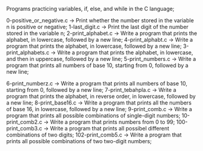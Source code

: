 Programs practicing variables, if, else, and while in the C language;

0-positive_or_negative.c ->  Print whether the number stored in the variable n is positive or negative;
1-last_digit.c -> Print the last digit of the number stored in the variable n;
2-print_alphabet.c -> Write a program that prints the alphabet, in lowercase, followed by a new line;
4-print_alphabt.c -> Write a program that prints the alphabet, in lowercase, followed by a new line;
3-print_alphabets.c -> Write a program that prints the alphabet, in lowercase, and then in uppercase, followed by a new line;
5-print_numbers.c -> Write a program that prints all numbers of base 10, starting from 0, followed by a new line;

6-print_numberz.c -> Write a program that prints all numbers of base 10, starting from 0, followed by a new line;
7-print_tebahpla.c -> Write a program that prints the alphabet, in reverse order, in lowercase, followed by a new line;
8-print_base16.c -> Write a program that prints all the numbers of base 16, in lowercase, followed by a new line;
9-print_comb.c -> Write a program that prints all possible combinations of single-digit numbers;
10-print_comb2.c -> Write a program that prints numbers from 0 to 99;
100-print_comb3.c -> Write a program that prints all possibel different combinations of two digits;
102-print_comb5.c -> Write a program that prints all possible combinations of two two-digit numbers;
